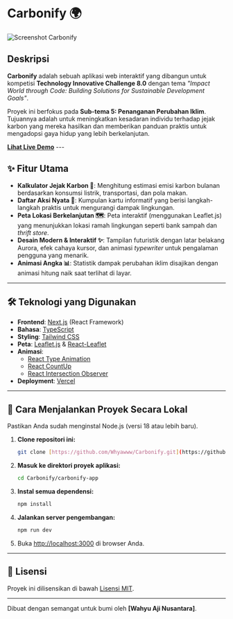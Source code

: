 # Carbonify 🌍

![Screenshot Carbonify](./screenshot.png)

## Deskripsi

**Carbonify** adalah sebuah aplikasi web interaktif yang dibangun untuk kompetisi **Technology Innovative Challenge 8.0** dengan tema *"Impact World through Code: Building Solutions for Sustainable Development Goals"*.

Proyek ini berfokus pada **Sub-tema 5: Penanganan Perubahan Iklim**. Tujuannya adalah untuk meningkatkan kesadaran individu terhadap jejak karbon yang mereka hasilkan dan memberikan panduan praktis untuk mengadopsi gaya hidup yang lebih berkelanjutan.

[**Lihat Live Demo**](#) ---

## ✨ Fitur Utama

-   **Kalkulator Jejak Karbon 🧮**: Menghitung estimasi emisi karbon bulanan berdasarkan konsumsi listrik, transportasi, dan pola makan.
-   **Daftar Aksi Nyata 📝**: Kumpulan kartu informatif yang berisi langkah-langkah praktis untuk mengurangi dampak lingkungan.
-   **Peta Lokasi Berkelanjutan 🗺️**: Peta interaktif (menggunakan Leaflet.js) yang menunjukkan lokasi ramah lingkungan seperti bank sampah dan *thrift store*.
-   **Desain Modern & Interaktif ✨**: Tampilan futuristik dengan latar belakang Aurora, efek cahaya kursor, dan animasi *typewriter* untuk pengalaman pengguna yang menarik.
-   **Animasi Angka 📊**: Statistik dampak perubahan iklim disajikan dengan animasi hitung naik saat terlihat di layar.

---

## 🛠️ Teknologi yang Digunakan

-   **Frontend**: [Next.js](https://nextjs.org/) (React Framework)
-   **Bahasa**: [TypeScript](https://www.typescriptlang.org/)
-   **Styling**: [Tailwind CSS](https://tailwindcss.com/)
-   **Peta**: [Leaflet.js](https://leafletjs.com/) & [React-Leaflet](https://react-leaflet.js.org/)
-   **Animasi**:
    -   [React Type Animation](https://www.npmjs.com/package/react-type-animation)
    -   [React CountUp](https://www.npmjs.com/package/react-countup)
    -   [React Intersection Observer](https://www.npmjs.com/package/react-intersection-observer)
-   **Deployment**: [Vercel](https://vercel.com/)

---

## 🚀 Cara Menjalankan Proyek Secara Lokal

Pastikan Anda sudah menginstal Node.js (versi 18 atau lebih baru).

1.  **Clone repositori ini:**
    ```bash
    git clone [https://github.com/Whyawww/Carbonify.git](https://github.com/Whyawww/Carbonify.git)
    ```

2.  **Masuk ke direktori proyek aplikasi:**
    ```bash
    cd Carbonify/carbonify-app
    ```

3.  **Instal semua dependensi:**
    ```bash
    npm install
    ```

4.  **Jalankan server pengembangan:**
    ```bash
    npm run dev
    ```

5.  Buka [http://localhost:3000](http://localhost:3000) di browser Anda.

---

## 📄 Lisensi

Proyek ini dilisensikan di bawah [Lisensi MIT](https://opensource.org/licenses/MIT).

---

Dibuat dengan semangat untuk bumi oleh **[Wahyu Aji Nusantara]**.
